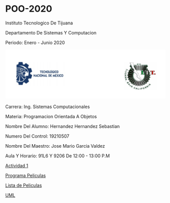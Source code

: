 # POO-2020

Instituto Tecnologico De Tijuana

Departamento De Sistemas Y Computacion

Periodo: Enero - Junio 2020

![LOGO TEC 2](https://github.com/Sebashhdez13/POO-2020/blob/master/Setup/img/LOGO%20TEC%202.PNG)

Carrera: Ing. Sistemas Computacionales

Materia: Programacion Orientada A Objetos

Nombre Del Alumno: Hernandez Hernandez Sebastian

Numero Del Control: 19210507

Nombre Del Maestro: Jose Mario Garcia Valdez

Aula Y Horario: 91L6 Y 9206 De 12:00 - 13:00 P.M

[Actividad 1](./Setup/README.md)


[Programa Peliculas](https://github.com/Sebashhdez13/POO-2020/tree/master/Pelicula)


[Lista de Peliculas](https://github.com/Sebashhdez13/POO-2020/tree/master/ListadePeliculas)

[UML](https://github.com/Sebashhdez13/POO-2020/tree/master/UML)